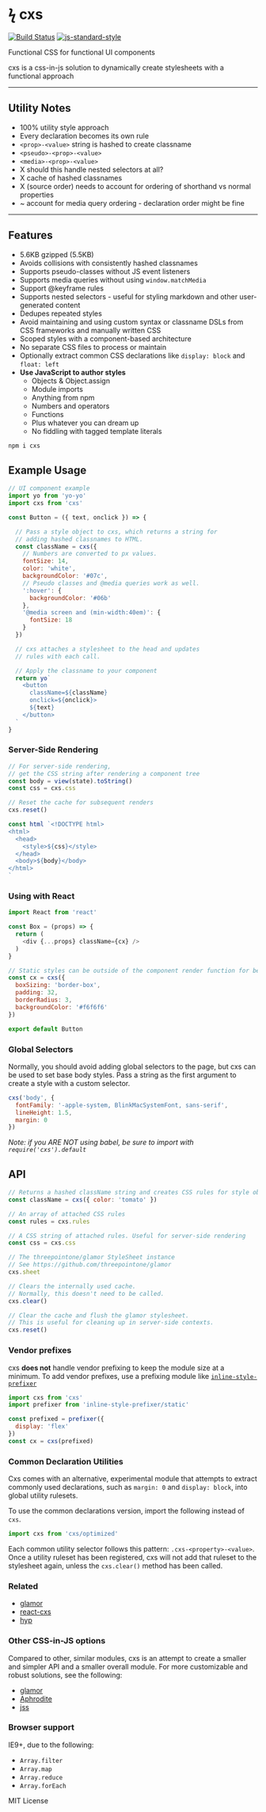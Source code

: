 
# ϟ cxs

[![Build Status](https://travis-ci.org/jxnblk/cxs.svg?branch=master)](https://travis-ci.org/jxnblk/cxs)
[![js-standard-style](https://img.shields.io/badge/code%20style-standard-brightgreen.svg)](http://standardjs.com/)

Functional CSS for functional UI components

cxs is a css-in-js solution to dynamically create stylesheets with a functional approach

---

## Utility Notes
- 100% utility style approach
- Every declaration becomes its own rule
- `<prop>-<value>` string is hashed to create classname
- `<pseudo>-<prop>-<value>`
- `<media>-<prop>-<value>`
- X should this handle nested selectors at all?
- X cache of hashed classnames
- X (source order) needs to account for ordering of shorthand vs normal properties
- ~ account for media query ordering - declaration order might be fine

---

## Features
- 5.6KB gzipped       (5.5KB)
- Avoids collisions with consistently hashed classnames
- Supports pseudo-classes without JS event listeners
- Supports media queries without using `window.matchMedia`
- Support @keyframe rules
- Supports nested selectors - useful for styling markdown and other user-generated content
- Dedupes repeated styles
- Avoid maintaining and using custom syntax or classname DSLs from CSS frameworks and manually written CSS
- Scoped styles with a component-based architecture
- No separate CSS files to process or maintain
- Optionally extract common CSS declarations like `display: block` and `float: left`
- **Use JavaScript to author styles**
  - Objects & Object.assign
  - Module imports
  - Anything from npm
  - Numbers and operators
  - Functions
  - Plus whatever you can dream up
  - No fiddling with tagged template literals


```sh
npm i cxs
```

## Example Usage

```js
// UI component example
import yo from 'yo-yo'
import cxs from 'cxs'

const Button = ({ text, onclick }) => {

  // Pass a style object to cxs, which returns a string for
  // adding hashed classnames to HTML.
  const className = cxs({
    // Numbers are converted to px values.
    fontSize: 14,
    color: 'white',
    backgroundColor: '#07c',
    // Pseudo classes and @media queries work as well.
    ':hover': {
      backgroundColor: '#06b'
    },
    '@media screen and (min-width:40em)': {
      fontSize: 18
    }
  })

  // cxs attaches a stylesheet to the head and updates
  // rules with each call.

  // Apply the classname to your component
  return yo`
    <button
      className=${className}
      onclick=${onclick}>
      ${text}
    </button>
  `
}
```

### Server-Side Rendering

```js
// For server-side rendering,
// get the CSS string after rendering a component tree
const body = view(state).toString()
const css = cxs.css

// Reset the cache for subsequent renders
cxs.reset()

const html `<!DOCTYPE html>
<html>
  <head>
    <style>${css}</style>
  </head>
  <body>${body}</body>
</html>
`
```

### Using with React
```js
import React from 'react'

const Box = (props) => {
  return (
    <div {...props} className={cx} />
  )
}

// Static styles can be outside of the component render function for better performance.
const cx = cxs({
  boxSizing: 'border-box',
  padding: 32,
  borderRadius: 3,
  backgroundColor: '#f6f6f6'
})

export default Button
```

### Global Selectors

Normally, you should avoid adding global selectors to the page,
but cxs can be used to set base body styles.
Pass a string as the first argument to create a style with a custom selector.

```js
cxs('body', {
  fontFamily: '-apple-system, BlinkMacSystemFont, sans-serif',
  lineHeight: 1.5,
  margin: 0
})
```

*Note: if you ARE NOT using babel, be sure to import with `require('cxs').default`*

## API

```js
// Returns a hashed className string and creates CSS rules for style objects
const className = cxs({ color: 'tomato' })

// An array of attached CSS rules
const rules = cxs.rules

// A CSS string of attached rules. Useful for server-side rendering
const css = cxs.css

// The threepointone/glamor StyleSheet instance
// See https://github.com/threepointone/glamor
cxs.sheet

// Clears the internally used cache.
// Normally, this doesn't need to be called.
cxs.clear()

// Clear the cache and flush the glamor stylesheet.
// This is useful for cleaning up in server-side contexts.
cxs.reset()
```

### Vendor prefixes

cxs **does not** handle vendor prefixing to keep the module size at a minimum.
To add vendor prefixes, use a prefixing module like [`inline-style-prefixer`](https://github.com/rofrischmann/inline-style-prefixer)

```js
import cxs from 'cxs'
import prefixer from 'inline-style-prefixer/static'

const prefixed = prefixer({
  display: 'flex'
})
const cx = cxs(prefixed)
```

### Common Declaration Utilities

Cxs comes with an alternative, experimental module that attempts to extract
commonly used declarations, such as `margin: 0` and `display: block`, into global utility rulesets.

To use the common declarations version, import the following instead of `cxs`.

```js
import cxs from 'cxs/optimized'
```

Each common utility selector follows this pattern: `.cxs-<property>-<value>`.
Once a utility ruleset has been registered,
cxs will not add that ruleset to the stylesheet again, unless the `cxs.clear()` method has been called.

### Related

- [glamor](https://github.com/threepointone/glamor)
- [react-cxs](https://github.com/jxnblk/react-cxs)
- [hyp](https://github.com/jxnblk/hyp)

### Other CSS-in-JS options

Compared to other, similar modules, cxs is an attempt to create a smaller and simpler API and a smaller overall module.
For more customizable and robust solutions, see the following:

- [glamor](https://github.com/threepointone/glamor)
- [Aphrodite](https://github.com/Khan/aphrodite)
- [jss](https://github.com/jsstyles/jss)

### Browser support

IE9+, due to the following:
- `Array.filter`
- `Array.map`
- `Array.reduce`
- `Array.forEach`

MIT License

